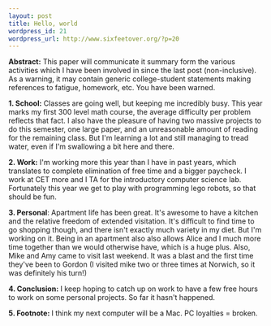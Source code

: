 ```yaml
--- 
layout: post
title: Hello, world
wordpress_id: 21
wordpress_url: http://www.sixfeetover.org/?p=20
---
```

<strong>Abstract:</strong>  This paper will communicate it summary form the various activities which I have been involved in since the last post (non-inclusive).  As a warning, it may contain generic college-student statements making references to fatigue, homework, etc.  You have been warned.

<strong>1. School:</strong>  Classes are going well, but keeping me incredibly busy.  This year marks my first 300 level math course, the average difficulty per problem reflects that fact.  I also have the pleasure of having two massive projects to do this semester, one large paper, and an unreasonable amount of reading for the remaining class.  But I'm learning a lot and still managing to tread water, even if I'm swallowing a bit here and there.

<strong>2. Work:</strong>  I'm working more this year than I have in past years, which translates to complete elimination of free time and a bigger paycheck.  I work at CET more and I TA for the introductory computer science lab.  Fortunately this year we get to play with programming lego robots, so that should be fun.

<strong>3. Personal</strong>:  Apartment life has been great.  It's awesome to have a kitchen and the relative freedom of extended visitation.  It's difficult to find time to go shopping though, and there isn't exactly much variety in my diet.  But I'm working on it.  Being in an apartment also also allows Alice and I much more time together than we would otherwise have, which is a huge plus.  Also, Mike and Amy came to visit last weekend.  It was a blast and the first time they've been to Gordon (I visited mike two or three times at Norwich, so it was definitely his turn!)

<strong>4. Conclusion:</strong>  I keep hoping to catch up on work to have a few free hours to work on some personal projects.  So far it hasn't happened.

<strong>5. Footnote: </strong>I think my next computer will be a Mac.  PC loyalties = broken.
